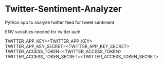 # Twitter-Sentiment-Analyzer
Python app to analyze twitter feed for tweet sentiment

ENV variables needed for twitter auth 

TWITTER_APP_KEY=<TWITTER_APP_KEY> <br>
TWITTER_APP_KEY_SECRET=<TWITTER_APP_KEY_SECRET> <br>
TWITTER_ACCESS_TOKEN=<TWITTER_ACCESS_TOKEN> <br>
TWITTER_ACCESS_TOKEN_SECRET=<TWITTER_ACCESS_TOKEN_SECRET> <br>
